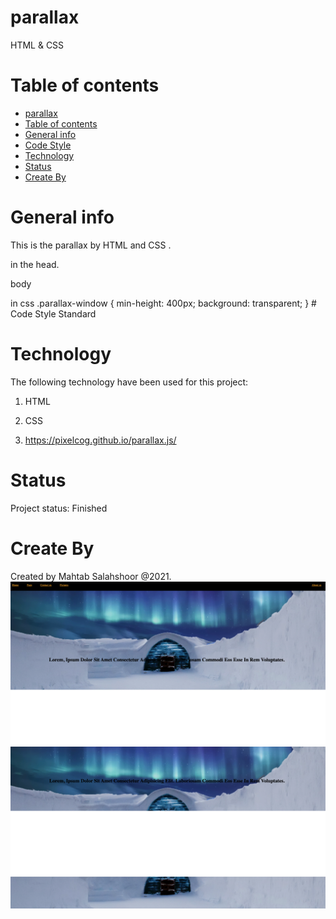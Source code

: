 # parallax
HTML &amp; CSS
# Table of contents
- [parallax](#parallax)
- [Table of contents](#table-of-contents)
- [General info](#general-info)
- [Code Style](#code-style)
- [Technology](#technology)
- [Status](#status)
- [Create By](#create-by)

# General info
This is the parallax by HTML and CSS .
<script src="https://ajax.googleapis.com/ajax/libs/jquery/1.11.0/jquery.min.js"></script>
<script src="/path/to/parallax.js"></script> in the head.
body
<div class="parallax-window" data-parallax="scroll" data-image-src="/path/to/image.jpg"></div>
in css
.parallax-window {
    min-height: 400px;
    background: transparent;
}
# Code Style
Standard

# Technology
The following technology have been used for this project:

1. HTML
   
2. CSS
3. https://pixelcog.github.io/parallax.js/


# Status
Project status: Finished

# Create By
Created by Mahtab Salahshoor @2021.
![](Screen%20Shot%202021-12-04%20at%2012.01.20%20AM.png)
![](Screen%20Shot%202021-12-04%20at%2012.01.31%20AM.png)